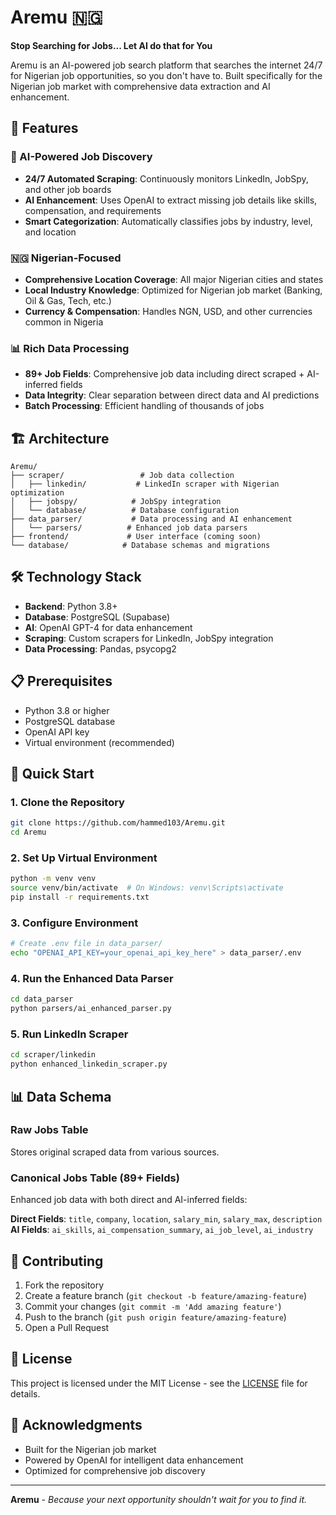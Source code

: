 # Aremu 🇳🇬

**Stop Searching for Jobs... Let AI do that for You**

Aremu is an AI-powered job search platform that searches the internet 24/7 for Nigerian job opportunities, so you don't have to. Built specifically for the Nigerian job market with comprehensive data extraction and AI enhancement.

## 🚀 Features

### 🤖 AI-Powered Job Discovery
- **24/7 Automated Scraping**: Continuously monitors LinkedIn, JobSpy, and other job boards
- **AI Enhancement**: Uses OpenAI to extract missing job details like skills, compensation, and requirements
- **Smart Categorization**: Automatically classifies jobs by industry, level, and location

### 🇳🇬 Nigerian-Focused
- **Comprehensive Location Coverage**: All major Nigerian cities and states
- **Local Industry Knowledge**: Optimized for Nigerian job market (Banking, Oil & Gas, Tech, etc.)
- **Currency & Compensation**: Handles NGN, USD, and other currencies common in Nigeria

### 📊 Rich Data Processing
- **89+ Job Fields**: Comprehensive job data including direct scraped + AI-inferred fields
- **Data Integrity**: Clear separation between direct data and AI predictions
- **Batch Processing**: Efficient handling of thousands of jobs

## 🏗️ Architecture

```
Aremu/
├── scraper/                 # Job data collection
│   ├── linkedin/           # LinkedIn scraper with Nigerian optimization
│   ├── jobspy/            # JobSpy integration
│   └── database/          # Database configuration
├── data_parser/           # Data processing and AI enhancement
│   └── parsers/          # Enhanced job data parsers
├── frontend/             # User interface (coming soon)
└── database/            # Database schemas and migrations
```

## 🛠️ Technology Stack

- **Backend**: Python 3.8+
- **Database**: PostgreSQL (Supabase)
- **AI**: OpenAI GPT-4 for data enhancement
- **Scraping**: Custom scrapers for LinkedIn, JobSpy integration
- **Data Processing**: Pandas, psycopg2

## 📋 Prerequisites

- Python 3.8 or higher
- PostgreSQL database
- OpenAI API key
- Virtual environment (recommended)

## 🚀 Quick Start

### 1. Clone the Repository
```bash
git clone https://github.com/hammed103/Aremu.git
cd Aremu
```

### 2. Set Up Virtual Environment
```bash
python -m venv venv
source venv/bin/activate  # On Windows: venv\Scripts\activate
pip install -r requirements.txt
```

### 3. Configure Environment
```bash
# Create .env file in data_parser/
echo "OPENAI_API_KEY=your_openai_api_key_here" > data_parser/.env
```

### 4. Run the Enhanced Data Parser
```bash
cd data_parser
python parsers/ai_enhanced_parser.py
```

### 5. Run LinkedIn Scraper
```bash
cd scraper/linkedin
python enhanced_linkedin_scraper.py
```

## 📊 Data Schema

### Raw Jobs Table
Stores original scraped data from various sources.

### Canonical Jobs Table (89+ Fields)
Enhanced job data with both direct and AI-inferred fields:

**Direct Fields**: `title`, `company`, `location`, `salary_min`, `salary_max`, `description`
**AI Fields**: `ai_skills`, `ai_compensation_summary`, `ai_job_level`, `ai_industry`

## 🤝 Contributing

1. Fork the repository
2. Create a feature branch (`git checkout -b feature/amazing-feature`)
3. Commit your changes (`git commit -m 'Add amazing feature'`)
4. Push to the branch (`git push origin feature/amazing-feature`)
5. Open a Pull Request

## 📝 License

This project is licensed under the MIT License - see the [LICENSE](LICENSE) file for details.

## 🙏 Acknowledgments

- Built for the Nigerian job market
- Powered by OpenAI for intelligent data enhancement
- Optimized for comprehensive job discovery

---

**Aremu** - *Because your next opportunity shouldn't wait for you to find it.*
